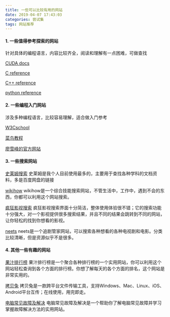 ```yaml
---
title: 一些可以比较有用的网站
date: 2019-04-07 17:43:03
categories: 尝试集
tags: 网站推荐
---
```


<!--more-->

#### 1. 一些值得参考探索的网站

针对具体的编程语言，内容比较齐全，阅读和理解有一点困难，可做查找

[CUDA docs](https://docs.nvidia.com/cuda/)

[C reference](https://en.cppreference.com/w/c)

[C++ reference](http://www.cplusplus.com/reference/)

[python reference](https://docs.python.org/3/reference/)



#### 2. 一些编程入门网站

涉及多种编程语言，比较容易理解，适合做入门参考

[W3Cschool](https://www.w3cschool.cn/)

[菜鸟教程](http://www.runoob.com/)

[廖雪峰的官方网站](https://www.liaoxuefeng.com/)


#### 3. 一些搜索网站

[史莱姆搜索](http://www.slimego.cn/)
史莱姆是我个人目前使用最多的，主要用于查找各种学科的文档资料，多是百度网盘的链接

[wikihow](https://zh.wikihow.com)
wikihow是一个综合技能搜索网站，不管生活中，工作中，遇到不会的东西，你都可以利用这个网站搜索。

[疯狂影视搜索](http://www.ifkdy.com/)
疯狂影视搜索界面十分简洁，整体使用体验很不错；它的搜索功能十分强大，对一个影视提供很多搜索结果，并且不同的结果会跳转到不同的网站，让你轻松的找到你想看的影视。

[neets](https://neets.cc/)
neets是一个追剧管家网站，可以搜索各种想看的各种电视剧和电影。分类比较清晰，但是资源似乎不是很多。


#### 4. 其他一些有趣的网站

[果汁排行榜](http://guozhivip.com/rank/)
果汁排行榜是一个聚合各种排行榜的一个实用网站，你可以利用这个网站轻松查询到各个方面的排行榜。你想了解每天的各个方面的排名，这个网站是非常实用的。

[拷贝兔](https://cp.ifval.com/)
拷贝兔是一款跨平台文件传输工具，支持Windows、Mac、Linux、iOS、Android平台互传；在线使用，用完即走。

[电脑常见故障及解决](http://www.zou114.com/dncidian/)
电脑常见故障及解决是一个帮助你了解电脑常见故障并学习掌握故障解决方法的实用网站。
